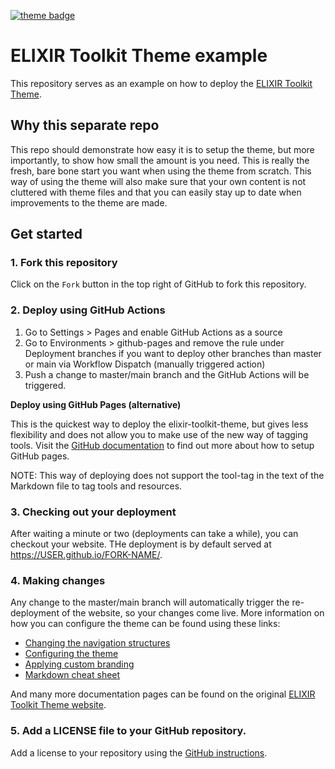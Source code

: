 [![theme badge](https://img.shields.io/badge/ELIXIR%20toolkit%20theme-jekyll-blue?color=0d6efd)](https://github.com/ELIXIR-Belgium/elixir-toolkit-theme)

# ELIXIR Toolkit Theme example

This repository serves as an example on how to deploy the [ELIXIR Toolkit Theme](https://elixir-belgium.github.io/elixir-toolkit-theme).

## Why this separate repo

This repo should demonstrate how easy it is to setup the theme, but more importantly, to show how small the amount is you need. This is really the fresh, bare bone start you want when using the theme from scratch. This way of using the theme will also make sure that your own content is not cluttered with theme files and that you can easily stay up to date when improvements to the theme are made.

## Get started

### 1. Fork this repository

Click on the `Fork` button in the top right of GitHub to fork this repository.

### 2. Deploy using GitHub Actions

1. Go to Settings > Pages and enable GitHub Actions as a source
2. Go to Environments > github-pages and remove the rule under Deployment branches if you want to deploy other branches than master or main via Workflow Dispatch (manually triggered action)
3. Push a change to master/main branch and the GitHub Actions will be triggered.

**Deploy using GitHub Pages (alternative)**

This is the quickest way to deploy the elixir-toolkit-theme, but gives less flexibility and does not allow you to make use of the new way of tagging tools. Visit the [GitHub documentation](https://docs.github.com/en/pages/setting-up-a-github-pages-site-with-jekyll/) to find out more about how to setup GitHub pages. 

NOTE: This way of deploying does not support the tool-tag in the text of the Markdown file to tag tools and resources.

### 3. Checking out your deployment

After waiting a minute or two (deployments can take  a while), you can checkout your website. THe deployment is by default served at https://USER.github.io/FORK-NAME/. 

### 4. Making changes

Any change to the master/main branch will automatically trigger the re-deployment of the website, so your changes come live. More information on how you can configure the theme can be found using these links: 

- [Changing the navigation structures](https://elixir-belgium.github.io/elixir-toolkit-theme/navigation_structures)
- [Configuring the theme](https://elixir-belgium.github.io/elixir-toolkit-theme/configuring_theme)
- [Applying custom branding](https://elixir-belgium.github.io/elixir-toolkit-theme/custom_branding)
- [Markdown cheat sheet](https://elixir-belgium.github.io/elixir-toolkit-theme/markdown_cheat_sheet)

And many more documentation pages can be found on the original [ELIXIR Toolkit Theme website](https://elixir-belgium.github.io/elixir-toolkit-theme).

### 5. Add a LICENSE file to your GitHub repository. 

Add a license to your repository using the [GitHub instructions](https://docs.github.com/en/communities/setting-up-your-project-for-healthy-contributions/adding-a-license-to-a-repository).
